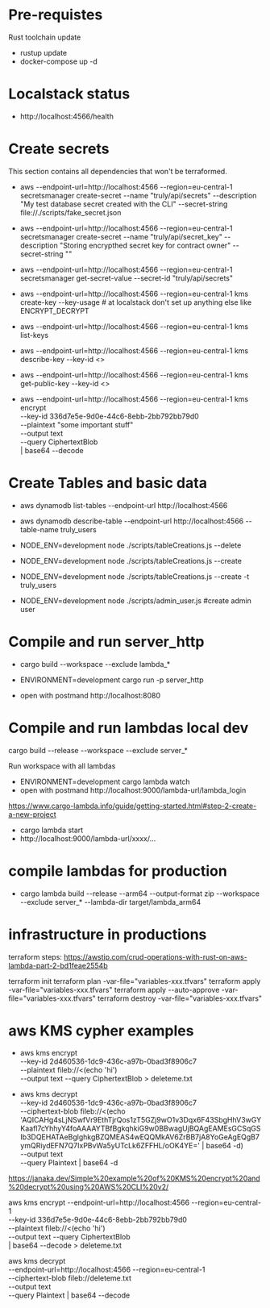 # Pre-requistes 
Rust toolchain update 
- rustup update
- docker-compose up -d

# Localstack status
- http://localhost:4566/health
# Create secrets

This section contains all dependencies that won't be terraformed. 

- aws --endpoint-url=http://localhost:4566 --region=eu-central-1 secretsmanager create-secret --name "truly/api/secrets" --description "My test database secret created with the CLI" --secret-string file://./scripts/fake_secret.json
- aws --endpoint-url=http://localhost:4566 --region=eu-central-1 secretsmanager create-secret --name "truly/api/secret_key" --description "Storing encrypthed secret key for contract owner" --secret-string ""

- aws --endpoint-url=http://localhost:4566 --region=eu-central-1 secretsmanager get-secret-value  --secret-id "truly/api/secrets"

- aws --endpoint-url=http://localhost:4566 --region=eu-central-1 kms create-key --key-usage # at localstack don't set up anything else like ENCRYPT_DECRYPT
- aws --endpoint-url=http://localhost:4566 --region=eu-central-1 kms list-keys
- aws --endpoint-url=http://localhost:4566 --region=eu-central-1 kms describe-key --key-id <>
- aws --endpoint-url=http://localhost:4566 --region=eu-central-1 kms get-public-key --key-id <>
- aws --endpoint-url=http://localhost:4566 --region=eu-central-1 kms encrypt \
   --key-id 336d7e5e-9d0e-44c6-8ebb-2bb792bb79d0 \
   --plaintext "some important stuff" \
   --output text \
   --query CiphertextBlob \
  | base64 --decode 

# Create Tables and basic data

- aws dynamodb list-tables    --endpoint-url http://localhost:4566 
- aws dynamodb describe-table --endpoint-url http://localhost:4566 --table-name truly_users 

- NODE_ENV=development node  ./scripts/tableCreations.js --delete 
- NODE_ENV=development node  ./scripts/tableCreations.js --create
- NODE_ENV=development node  ./scripts/tableCreations.js --create -t truly_users
- NODE_ENV=development node  ./scripts/admin_user.js #create admin user

# Compile and run server_http

- cargo build --workspace  --exclude lambda_*

- ENVIRONMENT=development cargo run -p server_http

- open with postmand http://localhost:8080

# Compile and run lambdas local dev

cargo build --release --workspace --exclude server_*

Run workspace with all lambdas
- ENVIRONMENT=development cargo lambda watch
- open with postmand http://localhost:9000/lambda-url/lambda_login

https://www.cargo-lambda.info/guide/getting-started.html#step-2-create-a-new-project

- cargo lambda start
- http://localhost:9000/lambda-url/xxxx/... 

# compile lambdas for production

- cargo lambda build --release --arm64 --output-format zip --workspace  --exclude server_* --lambda-dir target/lambda_arm64

# infrastructure in productions

terraform steps: https://awstip.com/crud-operations-with-rust-on-aws-lambda-part-2-bd1feae2554b

terraform init
terraform plan -var-file="variables-xxx.tfvars"
terraform apply -var-file="variables-xxx.tfvars"
terraform apply --auto-approve -var-file="variables-xxx.tfvars"
terraform destroy -var-file="variables-xxx.tfvars"

# aws KMS cypher examples

- aws kms encrypt \
   --key-id 2d460536-1dc9-436c-a97b-0bad3f8906c7  \
   --plaintext fileb://<(echo 'hi')  \
   --output text --query CiphertextBlob > deleteme.txt

- aws kms decrypt \
  --key-id 2d460536-1dc9-436c-a97b-0bad3f8906c7  \
  --ciphertext-blob fileb://<(echo 'AQICAHg4sLjNSwfVr9EthTjrQos1zT5GZj9wO1v3Dqx6F43SbgHhV3wGYKaafl7cYhhyY4foAAAAYTBfBgkqhkiG9w0BBwagUjBQAgEAMEsGCSqGSIb3DQEHATAeBglghkgBZQMEAS4wEQQMkAV6ZrBB7jA8YoGeAgEQgB7ymQRiydEFN7Q7IxPBvWa5yUTcLk6ZFFHL/oOK4YE=' | base64 -d) \
  --output text \
  --query Plaintext | base64 -d


https://janaka.dev/Simple%20example%20of%20KMS%20encrypt%20and%20decrypt%20using%20AWS%20CLI%20v2/

aws kms encrypt --endpoint-url=http://localhost:4566 --region=eu-central-1 \
--key-id 336d7e5e-9d0e-44c6-8ebb-2bb792bb79d0 \
--plaintext fileb://<(echo 'hi')  \
   --output text --query CiphertextBlob \
   | base64 --decode > deleteme.txt 

aws kms decrypt \
  --endpoint-url=http://localhost:4566 --region=eu-central-1 \
  --ciphertext-blob fileb://deleteme.txt \
  --output text \
  --query Plaintext | base64 --decode